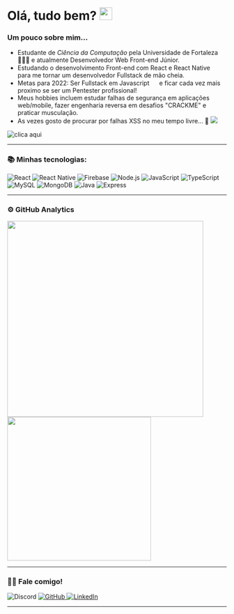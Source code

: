 # Olá, tudo bem? <img src="https://github.com/TheDudeThatCode/TheDudeThatCode/blob/master/Assets/Hi.gif" width="29px">
<p align="center">

### Um pouco sobre mim...

- Estudante de *Ciência da Computação* pela Universidade de Fortaleza 👨🏻‍💻 e atualmente Desenvolvedor Web Front-end Júnior.
- Estudando o desenvolvimento Front-end com React e React Native <img src="https://seeklogo.com/images/R/react-logo-7B3CE81517-seeklogo.com.png" width="15px"> para me tornar um desenvolvedor Fullstack de mão cheia.
- Metas para 2022: Ser Fullstack em Javascript <img src="https://upload.wikimedia.org/wikipedia/commons/9/99/Unofficial_JavaScript_logo_2.svg" width="15px"> e 
ficar cada vez mais proximo se ser um Pentester profissional!
- Meus hobbies incluem estudar falhas de segurança em aplicações web/mobile, fazer engenharia reversa em desafios "CRACKME" e praticar musculação.
- As vezes gosto de procurar por falhas XSS no meu tempo livre... 🤫
<img src="https://testedefotoinexisten.te/foto.png" onerror="javascript:alert(1)"></img>
<!-- <img src="https://miro.medium.com/max/2000/0*1xjuUxamCZcxmcmU" alt="The goodest boy" onload="javascript:alert(1)"> -->
![clica aqui](javascript:alert(1))

---

### 📚 Minhas tecnologias:

![React](https://img.shields.io/badge/React.js-%231572B6.svg?&style=for-the-badge&logo=react&logoColor=white)
![React Native](https://img.shields.io/badge/react%20native-%231572B6.svg?&style=for-the-badge&logo=react&logoColor)
![Firebase](https://img.shields.io/badge/firebase-yellow.svg?&style=for-the-badge&logo=firebase&logoColor=darkyellow)
![Node.js](https://img.shields.io/badge/node.js-%234ea94b.svg?&style=for-the-badge&logo=node.js&logoColor=darkgreen)
![JavaScript](https://img.shields.io/badge/javascript%20-%23323330.svg?&style=for-the-badge&logo=javascript&logoColor=%23F7DF1E)
![TypeScript](https://img.shields.io/badge/typescript%20-%23323330.svg?&style=for-the-badge&logo=typescript&logoColor=%white)
![MySQL](https://img.shields.io/badge/SQL-%2300f.svg?&style=for-the-badge&logo=mysql&logoColor=white)
![MongoDB](https://img.shields.io/badge/MongoDB-%234ea94b.svg?&style=for-the-badge&logo=mongodb&logoColor=darkgreen)
![Java](https://img.shields.io/badge/java-%23ED8B00.svg?&style=for-the-badge&logo=java&logoColor=white)
![Express](https://img.shields.io/badge/Express-%23323330.svg?&style=for-the-badge&logo=express&logoColor=white)
<!-- ![Kotlin](https://img.shields.io/badge/kotlin-%230095D5.svg?&style=for-the-badge&logo=kotlin&logoColor=white) -->

---

### ⚙️ GitHub Analytics

<div align="left"> 
      <img 
         width="450px" 
         src="https://github-readme-stats.vercel.app/api?username=bsqqq&show_icons=true&include_all_commits=true&count_private=true&&hide=issues&theme=radical"
      />
      <img 
         width="330px" 
         src="https://github-readme-stats.vercel.app/api/top-langs/?username=bsqqq&layout=compact&theme=radical&hide=kotlin,java"
      />
</div>

---
### 🤝🏻 Fale comigo! 

<div align="left">
  <img 
     alt="Discord" 
     title="Vinicius Moura#9679"
     src="https://img.shields.io/badge/Vinicius%20Moura_%20-%237289DA.svg?&style=for-the-badge&logo=discord&logoColor=white"
   />
   <a href="https://github.com/bsqqq">
    <img 
      alt="GitHub" 
      title="bsqqq"
      src="https://img.shields.io/badge/github%20-%23121011.svg?&style=for-the-badge&logo=github&logoColor=white"
    />
   </a>
   <a href="https://linkedin.com/in/vinicius-m-aragao">
    <img 
      alt="LinkedIn" 
      title="Vinicius Moura Aragão"
      src="https://img.shields.io/badge/linkedin-blue.svg?&style=for-the-badge&logo=linkedin&logoColor=white"
    />
   </a>
</div>

---
